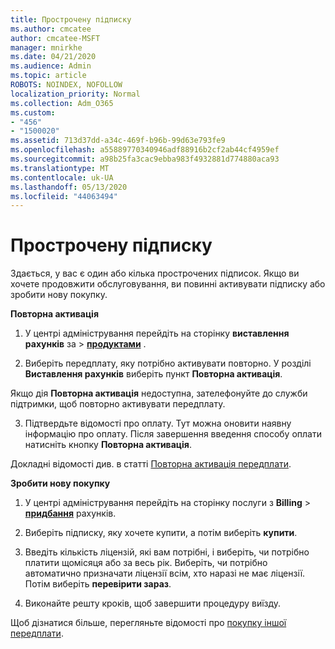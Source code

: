 ```yaml
---
title: Прострочену підписку
ms.author: cmcatee
author: cmcatee-MSFT
manager: mnirkhe
ms.date: 04/21/2020
ms.audience: Admin
ms.topic: article
ROBOTS: NOINDEX, NOFOLLOW
localization_priority: Normal
ms.collection: Adm_O365
ms.custom:
- "456"
- "1500020"
ms.assetid: 713d37dd-a34c-469f-b96b-99d63e793fe9
ms.openlocfilehash: a55889770340946adf88916b2cf2ab44cf4959ef
ms.sourcegitcommit: a98b25fa3cac9ebba983f4932881d774880aca93
ms.translationtype: MT
ms.contentlocale: uk-UA
ms.lasthandoff: 05/13/2020
ms.locfileid: "44063494"
---
```

# <a name="expired-subscription"></a>Прострочену підписку

Здається, у вас є один або кілька прострочених підписок. Якщо ви хочете продовжити обслуговування, ви повинні активувати підписку або зробити нову покупку.
  
**Повторна активація**
  
1. У центрі адміністрування перейдіть на сторінку **виставлення рахунків** за \> **[продуктами](https://go.microsoft.com/fwlink/p/?linkid=842054)** .

2. Виберіть передплату, яку потрібно активувати повторно. У розділі **Виставлення рахунків** виберіть пункт **Повторна активація**.

Якщо дія **Повторна активація** недоступна, зателефонуйте до служби підтримки, щоб повторно активувати передплату.

3. Підтвердьте відомості про оплату. Тут можна оновити наявну інформацію про оплату. Після завершення введення способу оплати натисніть кнопку **Повторна активація**.

Докладні відомості див. в статті [Повторна активація передплати](https://docs.microsoft.com/office365/admin/subscriptions-and-billing/reactivate-your-subscription).

**Зробити нову покупку**
  
1. У центрі адміністрування перейдіть на сторінку послуги з **Billing** \> **[придбання](https://go.microsoft.com/fwlink/p/?linkid=868433)** рахунків.

2. Виберіть підписку, яку хочете купити, а потім виберіть **купити**.

3. Введіть кількість ліцензій, які вам потрібні, і виберіть, чи потрібно платити щомісяця або за весь рік. Виберіть, чи потрібно автоматично призначати ліцензії всім, хто наразі не має ліцензії. Потім виберіть **перевірити зараз**.

4. Виконайте решту кроків, щоб завершити процедуру виїзду.

Щоб дізнатися більше, перегляньте відомості про [покупку іншої передплати](https://docs.microsoft.com/office365/admin/subscriptions-and-billing/buy-another-subscription).
